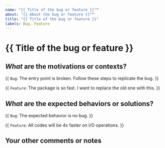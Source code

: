 ```yaml
---
name: "{{ Title of the bug or feature }}""
about: "{{ About the bug or feature }}""
title: "{{ Title of the bug or feature }}"
labels: Bug, Feature
---
```


# {{ Title of the bug or feature }}

## _What_ are the motivations or contexts?

<!--- Why is this change required? What problem does it solve? -->
<!--- If it fixes an issue, please link to the issue here. -->

{{ `Bug`: The entry point is broken. Follow these steps to replicate the bug. }}

{{ `Feature`: The package is so fast. I want to replace the old one with this. }}

## _What_ are the expected behaviors or solutions?

<!-- What should have happened? -->

{{ `Bug`: The expected behavior is no bug. }}

{{ `Feature`: All codes will be 4x faster on I/O operations. }}

## Your other comments or notes
